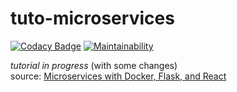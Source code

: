 # tuto-microservices

[![Codacy Badge](https://api.codacy.com/project/badge/Grade/516f8543dcd04c6eb76b83bcb147a1e2)](https://www.codacy.com/app/SamR1/tuto-microservices?utm_source=github.com&amp;utm_medium=referral&amp;utm_content=SamR1/tuto-microservices&amp;utm_campaign=Badge_Grade) [![Maintainability](https://api.codeclimate.com/v1/badges/24c3a753482a44d04a08/maintainability)](https://codeclimate.com/github/SamR1/tuto-microservices/maintainability)

_tutorial in progress_ (with some changes)  
source: [Microservices with Docker, Flask, and React](https://testdriven.io)
